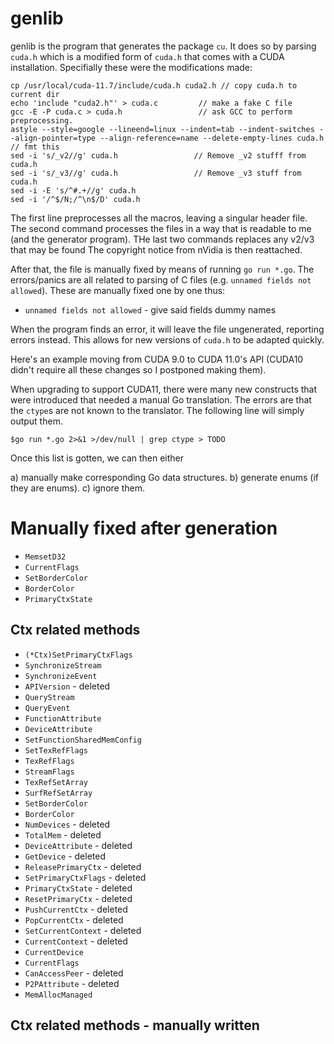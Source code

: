# genlib

genlib is the program that generates the package `cu`. It does so by parsing `cuda.h` which is a modified form of `cuda.h` that comes with a CUDA installation. Specifially these were the modifications made:

    cp /usr/local/cuda-11.7/include/cuda.h cuda2.h // copy cuda.h to current dir
    echo 'include "cuda2.h"' > cuda.c         // make a fake C file
    gcc -E -P cuda.c > cuda.h                 // ask GCC to perform preprocessing.
    astyle --style=google --lineend=linux --indent=tab --indent-switches --align-pointer=type --align-reference=name --delete-empty-lines cuda.h // fmt this
    sed -i 's/_v2//g' cuda.h                 // Remove _v2 stufff from cuda.h
    sed -i 's/_v3//g' cuda.h                 // Remove _v3 stuff from cuda.h
    sed -i -E 's/^#.+//g' cuda.h
    sed -i '/^$/N;/^\n$/D' cuda.h

The first line preprocesses all the macros, leaving a singular header file. The second command processes the files in a way that is readable to me (and the generator program). THe last two commands replaces any v2/v3 that may be found The copyright notice from nVidia is then reattached.

After that, the file is manually fixed by means of running `go run *.go`. The errors/panics are all related to parsing of C files (e.g. `unnamed fields not allowed`). These are manually fixed one by one thus:

-   `unnamed fields not allowed` - give said fields dummy names

When the program finds an error, it will leave the file ungenerated, reporting errors instead. This allows for new versions of `cuda.h` to be adapted quickly.

Here's an example moving from CUDA 9.0 to CUDA 11.0's API (CUDA10 didn't require all these changes so I postponed making them).

When upgrading to support CUDA11, there were many new constructs that were introduced that needed a manual Go translation. The errors are that the `ctype`s are not known to the translator. The following line will simply output them.

    $go run *.go 2>&1 >/dev/null | grep ctype > TODO

Once this list is gotten, we can then either

a) manually make corresponding Go data structures.
b) generate enums (if they are enums).
c) ignore them.

# Manually fixed after generation

-   `MemsetD32`
-   `CurrentFlags`
-   `SetBorderColor`
-   `BorderColor`
-   `PrimaryCtxState`

## Ctx related methods

-   `(*Ctx)SetPrimaryCtxFlags`
-   `SynchronizeStream`
-   `SynchronizeEvent`
-   `APIVersion` - deleted
-   `QueryStream`
-   `QueryEvent`
-   `FunctionAttribute`
-   `DeviceAttribute`
-   `SetFunctionSharedMemConfig`
-   `SetTexRefFlags`
-   `TexRefFlags`
-   `StreamFlags`
-   `TexRefSetArray`
-   `SurfRefSetArray`
-   `SetBorderColor`
-   `BorderColor`
-   `NumDevices` - deleted
-   `TotalMem` - deleted
-   `DeviceAttribute` - deleted
-   `GetDevice` - deleted
-   `ReleasePrimaryCtx` - deleted
-   `SetPrimaryCtxFlags` - deleted
-   `PrimaryCtxState` - deleted
-   `ResetPrimaryCtx` - deleted
-   `PushCurrentCtx` - deleted
-   `PopCurrentCtx` - deleted
-   `SetCurrentContext` - deleted
-   `CurrentContext` - deleted
-   `CurrentDevice`
-   `CurrentFlags`
-   `CanAccessPeer` - deleted
-   `P2PAttribute` - deleted
-   `MemAllocManaged`

## Ctx related methods - manually written
